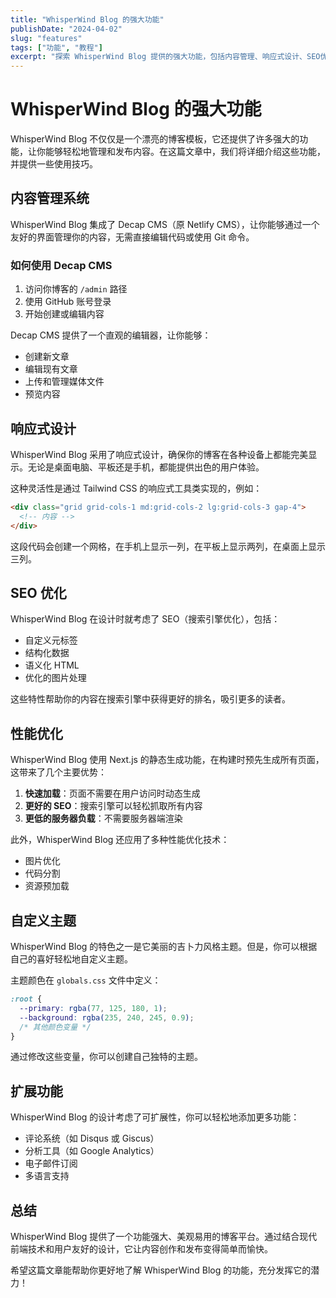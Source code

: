 ```yaml
---
title: "WhisperWind Blog 的强大功能"
publishDate: "2024-04-02"
slug: "features"
tags: ["功能", "教程"]
excerpt: "探索 WhisperWind Blog 提供的强大功能，包括内容管理、响应式设计、SEO优化等。"
---
```


# WhisperWind Blog 的强大功能

WhisperWind Blog 不仅仅是一个漂亮的博客模板，它还提供了许多强大的功能，让你能够轻松地管理和发布内容。在这篇文章中，我们将详细介绍这些功能，并提供一些使用技巧。

## 内容管理系统

WhisperWind Blog 集成了 Decap CMS（原 Netlify CMS），让你能够通过一个友好的界面管理你的内容，无需直接编辑代码或使用 Git 命令。

### 如何使用 Decap CMS

1. 访问你博客的 `/admin` 路径
2. 使用 GitHub 账号登录
3. 开始创建或编辑内容

Decap CMS 提供了一个直观的编辑器，让你能够：

- 创建新文章
- 编辑现有文章
- 上传和管理媒体文件
- 预览内容

## 响应式设计

WhisperWind Blog 采用了响应式设计，确保你的博客在各种设备上都能完美显示。无论是桌面电脑、平板还是手机，都能提供出色的用户体验。

这种灵活性是通过 Tailwind CSS 的响应式工具类实现的，例如：

```html
<div class="grid grid-cols-1 md:grid-cols-2 lg:grid-cols-3 gap-4">
  <!-- 内容 -->
</div>
```

这段代码会创建一个网格，在手机上显示一列，在平板上显示两列，在桌面上显示三列。

## SEO 优化

WhisperWind Blog 在设计时就考虑了 SEO（搜索引擎优化），包括：

- 自定义元标签
- 结构化数据
- 语义化 HTML
- 优化的图片处理

这些特性帮助你的内容在搜索引擎中获得更好的排名，吸引更多的读者。

## 性能优化

WhisperWind Blog 使用 Next.js 的静态生成功能，在构建时预先生成所有页面，这带来了几个主要优势：

1. **快速加载**：页面不需要在用户访问时动态生成
2. **更好的 SEO**：搜索引擎可以轻松抓取所有内容
3. **更低的服务器负载**：不需要服务器端渲染

此外，WhisperWind Blog 还应用了多种性能优化技术：

- 图片优化
- 代码分割
- 资源预加载

## 自定义主题

WhisperWind Blog 的特色之一是它美丽的吉卜力风格主题。但是，你可以根据自己的喜好轻松地自定义主题。

主题颜色在 `globals.css` 文件中定义：

```css
:root {
  --primary: rgba(77, 125, 180, 1);
  --background: rgba(235, 240, 245, 0.9);
  /* 其他颜色变量 */
}
```

通过修改这些变量，你可以创建自己独特的主题。

## 扩展功能

WhisperWind Blog 的设计考虑了可扩展性，你可以轻松地添加更多功能：

- 评论系统（如 Disqus 或 Giscus）
- 分析工具（如 Google Analytics）
- 电子邮件订阅
- 多语言支持

## 总结

WhisperWind Blog 提供了一个功能强大、美观易用的博客平台。通过结合现代前端技术和用户友好的设计，它让内容创作和发布变得简单而愉快。

希望这篇文章能帮助你更好地了解 WhisperWind Blog 的功能，充分发挥它的潜力！